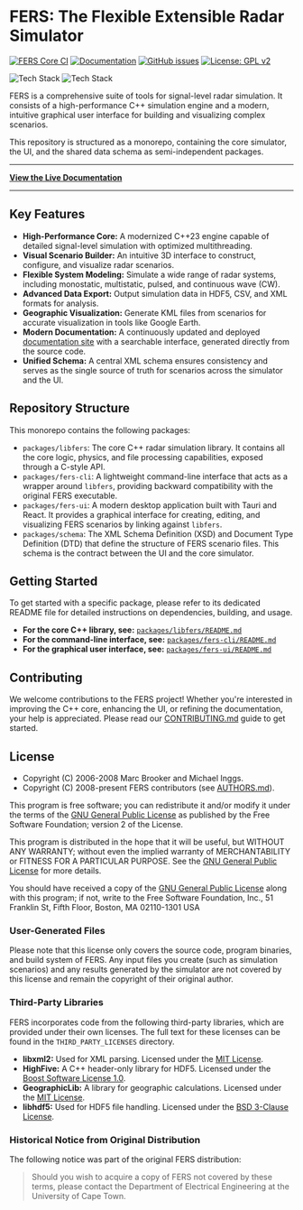 # FERS: The Flexible Extensible Radar Simulator

<!-- TODO: Build status should be present for both ui and core -->
[![FERS Core CI](https://github.com/the-user-created/FERS/actions/workflows/CMake.yml/badge.svg)](https://github.com/the-user-created/FERS/actions/workflows/CMake.yml) [![Documentation](https://github.com/the-user-created/FERS/actions/workflows/docs.yml/badge.svg)](https://the-user-created.github.io/FERS/)
[![GitHub issues](https://img.shields.io/github/issues/the-user-created/FERS.svg)](https://github.com/the-user-created/FERS/issues)
[![License: GPL v2](https://img.shields.io/badge/License-GPLv2-blue.svg)](LICENSE)

![Tech Stack](https://img.shields.io/badge/Core-C%2B%2B%2023-00599C?logo=cplusplus)
![Tech Stack](https://img.shields.io/badge/UI-Tauri%20%7C%20React-20232A?logo=react)

FERS is a comprehensive suite of tools for signal-level radar simulation. It consists of a high-performance C++
simulation engine and a modern, intuitive graphical user interface for building and visualizing complex scenarios.

This repository is structured as a monorepo, containing the core simulator, the UI, and the shared data schema as
semi-independent packages.

---

**[View the Live Documentation](https://the-user-created.github.io/FERS/)**

---

## Key Features

- **High-Performance Core:** A modernized C++23 engine capable of detailed signal-level simulation with optimized
  multithreading.
- **Visual Scenario Builder:** An intuitive 3D interface to construct, configure, and visualize radar scenarios.
- **Flexible System Modeling:** Simulate a wide range of radar systems, including monostatic, multistatic, pulsed, and
  continuous wave (CW).
- **Advanced Data Export:** Output simulation data in HDF5, CSV, and XML formats for analysis.
- **Geographic Visualization:** Generate KML files from scenarios for accurate visualization in tools like Google Earth.
- **Modern Documentation:** A continuously updated and deployed [documentation site](https://the-user-created.github.io/FERS/) 
  with a searchable interface, generated directly from the source code.
- **Unified Schema:** A central XML schema ensures consistency and serves as the single source of truth for scenarios
  across the simulator and the UI.

## Repository Structure

This monorepo contains the following packages:

- `packages/libfers`: The core C++ radar simulation library. It contains all the core logic, physics, and file processing capabilities, exposed through a C-style API.
- `packages/fers-cli`: A lightweight command-line interface that acts as a wrapper around `libfers`, providing backward compatibility with the original FERS executable.
- `packages/fers-ui`: A modern desktop application built with Tauri and React. It provides a graphical interface for
  creating, editing, and visualizing FERS scenarios by linking against `libfers`.
- `packages/schema`: The XML Schema Definition (XSD) and Document Type Definition (DTD) that define the structure of
  FERS scenario files. This schema is the contract between the UI and the core simulator.

## Getting Started

To get started with a specific package, please refer to its dedicated README file for detailed instructions on
dependencies, building, and usage.

- **For the core C++ library, see:** [`packages/libfers/README.md`](packages/libfers/README.md)
- **For the command-line interface, see:** [`packages/fers-cli/README.md`](packages/fers-cli/README.md)
- **For the graphical user interface, see:** [`packages/fers-ui/README.md`](packages/fers-ui/README.md)

## Contributing

We welcome contributions to the FERS project! Whether you're interested in improving the C++ core, enhancing the UI, or
refining the documentation, your help is appreciated. Please read our [CONTRIBUTING.md](.github/CONTRIBUTING.md)
guide to get started.

## License

- Copyright (C) 2006-2008 Marc Brooker and Michael Inggs.
- Copyright (C) 2008-present FERS contributors (see [AUTHORS.md](AUTHORS.md)).

This program is free software; you can redistribute it and/or modify it under the terms of the
[GNU General Public License](LICENSE) as published by the Free Software Foundation; version 2 of the License.

This program is distributed in the hope that it will be useful, but WITHOUT ANY WARRANTY; without even the implied
warranty of MERCHANTABILITY or FITNESS FOR A PARTICULAR PURPOSE. See the [GNU General Public License](LICENSE) for
more details.

You should have received a copy of the [GNU General Public License](LICENSE) along with this program; if not, write to
the Free Software Foundation, Inc., 51 Franklin St, Fifth Floor, Boston, MA 02110-1301 USA

### User-Generated Files

Please note that this license only covers the source code, program binaries, and build system of FERS. Any input files
you create (such as simulation scenarios) and any results generated by the simulator are not covered by this license and
remain the copyright of their original author.

### Third-Party Libraries

FERS incorporates code from the following third-party libraries, which are provided under their own licenses. The full
text for these licenses can be found in the `THIRD_PARTY_LICENSES` directory.

* **libxml2:** Used for XML parsing. Licensed under the [MIT License](THIRD_PARTY_LICENSES/libxml2-LICENSE.txt).
* **HighFive:** A C++ header-only library for HDF5. Licensed under
  the [Boost Software License 1.0](THIRD_PARTY_LICENSES/HighFive-LICENSE.txt).
* **GeographicLib:** A library for geographic calculations. Licensed under
  the [MIT License](THIRD_PARTY_LICENSES/GeographicLib-LICENSE.txt).
* **libhdf5:** Used for HDF5 file handling. Licensed under
  the [BSD 3-Clause License](THIRD_PARTY_LICENSES/libhdf5-LICENSE.txt).

### Historical Notice from Original Distribution

The following notice was part of the original FERS distribution:
> Should you wish to acquire a copy of FERS not covered by these terms, please contact the Department of
> Electrical Engineering at the University of Cape Town.
